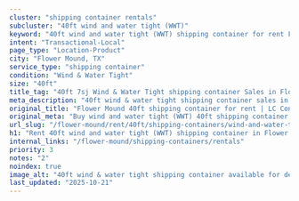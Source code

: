 ```yaml
---
cluster: "shipping container rentals"
subcluster: "40ft wind and water tight (WWT)"
keyword: "40ft wind and water tight (WWT) shipping container for rent Flower Mound, TX"
intent: "Transactional-Local"
page_type: "Location-Product"
city: "Flower Mound, TX"
service_type: "shipping container"
condition: "Wind & Water Tight"
size: "40ft"
title_tag: "40ft 7sj Wind & Water Tight shipping container Sales in Flower Mound | LC Container"
meta_description: "40ft wind & water tight shipping container sales in Flower Mound. Fast delivery, competitive pricing. Serving shipping containers area. Quote ID: 4O2. Call (214) 524-4168 for your free quote today."
original_title: "Flower Mound 40ft shipping container for rent | LC Container"
original_meta: "Buy wind and water tight (WWT) 40ft shipping container rent with local delivery in Flower Mound, TX. LC Container — local Since 2003. Request a fast quote today."
url_slug: "/flower-mound/rent/40ft/shipping-containers/wind-and-water-tight-wwt"
h1: "Rent 40ft wind and water tight (WWT) shipping container in Flower Mound"
internal_links: "/flower-mound/shipping-containers/rentals"
priority: 3
notes: "2"
noindex: true
image_alt: "40ft wind & water tight shipping container available for delivery in Flower Mound"
last_updated: "2025-10-21"
---
```


<!-- TODO: Add unique city/inventory copy, images, and internal links here. -->
